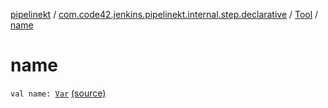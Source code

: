 [pipelinekt](../../index.md) / [com.code42.jenkins.pipelinekt.internal.step.declarative](../index.md) / [Tool](index.md) / [name](./name.md)

# name

`val name: `[`Var`](../../com.code42.jenkins.pipelinekt.core.vars/-var/index.md) [(source)](https://github.com/code42/pipelinekt/tree/master/internal/src/main/kotlin/com/code42/jenkins/pipelinekt/internal/step/declarative/Tool.kt#L8)